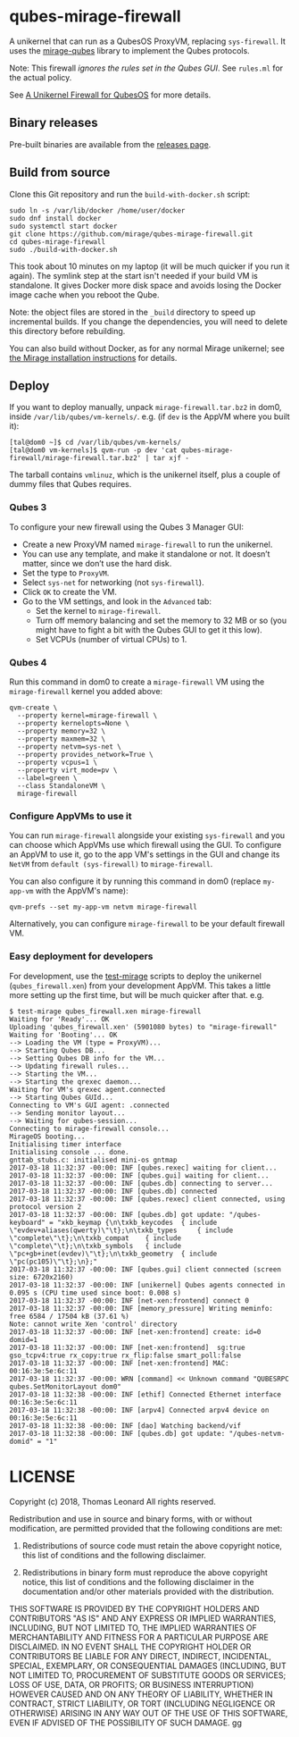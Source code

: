 # qubes-mirage-firewall

A unikernel that can run as a QubesOS ProxyVM, replacing `sys-firewall`.
It uses the [mirage-qubes][] library to implement the Qubes protocols.

Note: This firewall *ignores the rules set in the Qubes GUI*. See `rules.ml` for the actual policy.

See [A Unikernel Firewall for QubesOS][] for more details.


## Binary releases

Pre-built binaries are available from the [releases page][].

## Build from source

Clone this Git repository and run the `build-with-docker.sh` script:

    sudo ln -s /var/lib/docker /home/user/docker
    sudo dnf install docker
    sudo systemctl start docker
    git clone https://github.com/mirage/qubes-mirage-firewall.git
    cd qubes-mirage-firewall
    sudo ./build-with-docker.sh

This took about 10 minutes on my laptop (it will be much quicker if you run it again).
The symlink step at the start isn't needed if your build VM is standalone.
It gives Docker more disk space and avoids losing the Docker image cache when you reboot the Qube.

Note: the object files are stored in the `_build` directory to speed up incremental builds.
If you change the dependencies, you will need to delete this directory before rebuilding.

You can also build without Docker, as for any normal Mirage unikernel;
see [the Mirage installation instructions](https://mirage.io/wiki/install) for details.

## Deploy

If you want to deploy manually, unpack `mirage-firewall.tar.bz2` in dom0, inside `/var/lib/qubes/vm-kernels/`. e.g. (if `dev` is the AppVM where you built it):

    [tal@dom0 ~]$ cd /var/lib/qubes/vm-kernels/
    [tal@dom0 vm-kernels]$ qvm-run -p dev 'cat qubes-mirage-firewall/mirage-firewall.tar.bz2' | tar xjf -

The tarball contains `vmlinuz`, which is the unikernel itself, plus a couple of dummy files that Qubes requires.

### Qubes 3

To configure your new firewall using the Qubes 3 Manager GUI:

- Create a new ProxyVM named `mirage-firewall` to run the unikernel.
- You can use any template, and make it standalone or not. It doesn’t matter, since we don’t use the hard disk.
- Set the type to `ProxyVM`.
- Select `sys-net` for networking (not `sys-firewall`).
- Click `OK` to create the VM.
- Go to the VM settings, and look in the `Advanced` tab:
  - Set the kernel to `mirage-firewall`.
  - Turn off memory balancing and set the memory to 32 MB or so (you might have to fight a bit with the Qubes GUI to get it this low).
  - Set VCPUs (number of virtual CPUs) to 1.

### Qubes 4

Run this command in dom0 to create a `mirage-firewall` VM using the `mirage-firewall` kernel you added above:

```
qvm-create \
  --property kernel=mirage-firewall \
  --property kernelopts=None \
  --property memory=32 \
  --property maxmem=32 \
  --property netvm=sys-net \
  --property provides_network=True \
  --property vcpus=1 \
  --property virt_mode=pv \
  --label=green \
  --class StandaloneVM \
  mirage-firewall
```

### Configure AppVMs to use it

You can run `mirage-firewall` alongside your existing `sys-firewall` and you can choose which AppVMs use which firewall using the GUI.
To configure an AppVM to use it, go to the app VM's settings in the GUI and change its `NetVM` from `default (sys-firewall)` to `mirage-firewall`.

You can also configure it by running this command in dom0 (replace `my-app-vm` with the AppVM's name):

```
qvm-prefs --set my-app-vm netvm mirage-firewall
```

Alternatively, you can configure `mirage-firewall` to be your default firewall VM.

### Easy deployment for developers

For development, use the [test-mirage][] scripts to deploy the unikernel (`qubes_firewall.xen`) from your development AppVM.
This takes a little more setting up the first time, but will be much quicker after that. e.g.

    $ test-mirage qubes_firewall.xen mirage-firewall
    Waiting for 'Ready'... OK
    Uploading 'qubes_firewall.xen' (5901080 bytes) to "mirage-firewall"
    Waiting for 'Booting'... OK
    --> Loading the VM (type = ProxyVM)...
    --> Starting Qubes DB...
    --> Setting Qubes DB info for the VM...
    --> Updating firewall rules...
    --> Starting the VM...
    --> Starting the qrexec daemon...
    Waiting for VM's qrexec agent.connected
    --> Starting Qubes GUId...
    Connecting to VM's GUI agent: .connected
    --> Sending monitor layout...
    --> Waiting for qubes-session...
    Connecting to mirage-firewall console...
    MirageOS booting...
    Initialising timer interface
    Initialising console ... done.
    gnttab_stubs.c: initialised mini-os gntmap
    2017-03-18 11:32:37 -00:00: INF [qubes.rexec] waiting for client...
    2017-03-18 11:32:37 -00:00: INF [qubes.gui] waiting for client...
    2017-03-18 11:32:37 -00:00: INF [qubes.db] connecting to server...
    2017-03-18 11:32:37 -00:00: INF [qubes.db] connected
    2017-03-18 11:32:37 -00:00: INF [qubes.rexec] client connected, using protocol version 2
    2017-03-18 11:32:37 -00:00: INF [qubes.db] got update: "/qubes-keyboard" = "xkb_keymap {\n\txkb_keycodes  { include \"evdev+aliases(qwerty)\"\t};\n\txkb_types     { include \"complete\"\t};\n\txkb_compat    { include \"complete\"\t};\n\txkb_symbols   { include \"pc+gb+inet(evdev)\"\t};\n\txkb_geometry  { include \"pc(pc105)\"\t};\n};"
    2017-03-18 11:32:37 -00:00: INF [qubes.gui] client connected (screen size: 6720x2160)
    2017-03-18 11:32:37 -00:00: INF [unikernel] Qubes agents connected in 0.095 s (CPU time used since boot: 0.008 s)
    2017-03-18 11:32:37 -00:00: INF [net-xen:frontend] connect 0
    2017-03-18 11:32:37 -00:00: INF [memory_pressure] Writing meminfo: free 6584 / 17504 kB (37.61 %)
    Note: cannot write Xen 'control' directory
    2017-03-18 11:32:37 -00:00: INF [net-xen:frontend] create: id=0 domid=1
    2017-03-18 11:32:37 -00:00: INF [net-xen:frontend]  sg:true gso_tcpv4:true rx_copy:true rx_flip:false smart_poll:false
    2017-03-18 11:32:37 -00:00: INF [net-xen:frontend] MAC: 00:16:3e:5e:6c:11
    2017-03-18 11:32:37 -00:00: WRN [command] << Unknown command "QUBESRPC qubes.SetMonitorLayout dom0"
    2017-03-18 11:32:38 -00:00: INF [ethif] Connected Ethernet interface 00:16:3e:5e:6c:11
    2017-03-18 11:32:38 -00:00: INF [arpv4] Connected arpv4 device on 00:16:3e:5e:6c:11
    2017-03-18 11:32:38 -00:00: INF [dao] Watching backend/vif
    2017-03-18 11:32:38 -00:00: INF [qubes.db] got update: "/qubes-netvm-domid" = "1"


# LICENSE

Copyright (c) 2018, Thomas Leonard
All rights reserved.

Redistribution and use in source and binary forms, with or without modification, are permitted provided that the following conditions are met:

1. Redistributions of source code must retain the above copyright notice, this list of conditions and the following disclaimer.

2. Redistributions in binary form must reproduce the above copyright notice, this list of conditions and the following disclaimer in the documentation and/or other materials provided with the distribution.

THIS SOFTWARE IS PROVIDED BY THE COPYRIGHT HOLDERS AND CONTRIBUTORS "AS IS" AND ANY EXPRESS OR IMPLIED WARRANTIES, INCLUDING, BUT NOT LIMITED TO, THE IMPLIED WARRANTIES OF MERCHANTABILITY AND FITNESS FOR A PARTICULAR PURPOSE ARE DISCLAIMED. IN NO EVENT SHALL THE COPYRIGHT HOLDER OR CONTRIBUTORS BE LIABLE FOR ANY DIRECT, INDIRECT, INCIDENTAL, SPECIAL, EXEMPLARY, OR CONSEQUENTIAL DAMAGES (INCLUDING, BUT NOT LIMITED TO, PROCUREMENT OF SUBSTITUTE GOODS OR SERVICES; LOSS OF USE, DATA, OR PROFITS; OR BUSINESS INTERRUPTION) HOWEVER CAUSED AND ON ANY THEORY OF LIABILITY, WHETHER IN CONTRACT, STRICT LIABILITY, OR TORT (INCLUDING NEGLIGENCE OR OTHERWISE) ARISING IN ANY WAY OUT OF THE USE OF THIS SOFTWARE, EVEN IF ADVISED OF THE POSSIBILITY OF SUCH DAMAGE.
gg

[test-mirage]: https://github.com/talex5/qubes-test-mirage
[mirage-qubes]: https://github.com/mirage/mirage-qubes
[A Unikernel Firewall for QubesOS]: http://roscidus.com/blog/blog/2016/01/01/a-unikernel-firewall-for-qubesos/
[releases page]: https://github.com/mirage/qubes-mirage-firewall/releases
